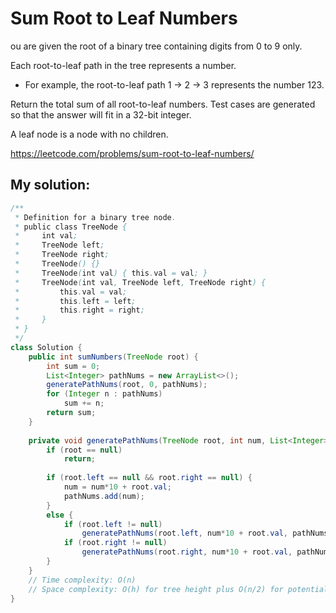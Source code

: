 # Sum Root to Leaf Numbers

ou are given the root of a binary tree containing digits from 0 to 9 only.

Each root-to-leaf path in the tree represents a number.

* For example, the root-to-leaf path 1 -> 2 -> 3 represents the number 123.

Return the total sum of all root-to-leaf numbers. Test cases are generated so that the answer will fit in a 32-bit integer.

A leaf node is a node with no children.

https://leetcode.com/problems/sum-root-to-leaf-numbers/

## My solution:

```Java
/**
 * Definition for a binary tree node.
 * public class TreeNode {
 *     int val;
 *     TreeNode left;
 *     TreeNode right;
 *     TreeNode() {}
 *     TreeNode(int val) { this.val = val; }
 *     TreeNode(int val, TreeNode left, TreeNode right) {
 *         this.val = val;
 *         this.left = left;
 *         this.right = right;
 *     }
 * }
 */
class Solution {
    public int sumNumbers(TreeNode root) {
        int sum = 0;
        List<Integer> pathNums = new ArrayList<>();
        generatePathNums(root, 0, pathNums);
        for (Integer n : pathNums)
            sum += n;
        return sum;
    }
    
    private void generatePathNums(TreeNode root, int num, List<Integer> pathNums) {
        if (root == null)
            return;
        
        if (root.left == null && root.right == null) {
            num = num*10 + root.val;
            pathNums.add(num);
        }
        else {
            if (root.left != null)
                generatePathNums(root.left, num*10 + root.val, pathNums);
            if (root.right != null)
                generatePathNums(root.right, num*10 + root.val, pathNums);
        }
    }
    // Time complexity: O(n)
    // Space complexity: O(h) for tree height plus O(n/2) for potential number of pathNums
}
```
